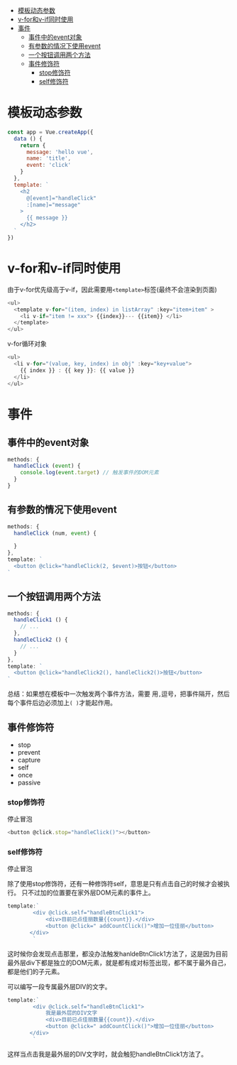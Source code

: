 - [模板动态参数](#模板动态参数)
- [v-for和v-if同时使用](#v-for和v-if同时使用)
- [事件](#事件)
  - [事件中的event对象](#事件中的event对象)
  - [有参数的情况下使用event](#有参数的情况下使用event)
  - [一个按钮调用两个方法](#一个按钮调用两个方法)
  - [事件修饰符](#事件修饰符)
    - [stop修饰符](#stop修饰符)
    - [self修饰符](#self修饰符)

# 模板动态参数

```js
const app = Vue.createApp({
  data () {
    return {
      message: 'hello vue',
      name: 'title',
      event: 'click'
    }
  },
  template: `
    <h2
      @[event]="handleClick"
      :[name]="message"
    >
      {{ message }}
    </h2>
  `
})
```

# v-for和v-if同时使用

由于v-for优先级高于v-if，因此需要用`<template>`标签(最终不会渲染到页面)

```js
<ul>
  <template v-for="(item, index) in listArray" :key="item+item" >
    <li v-if="item != xxx"> {{index}}--- {{item}} </li>
  </template>
</ul>
```

v-for循环对象

```js
<ul>
  <li v-for="(value, key, index) in obj" :key="key+value">
    {{ index }} : {{ key }}: {{ value }}
  </li>
</ul>
```

# 事件

## 事件中的event对象

```js
methods: {
  handleClick (event) {
    console.log(event.target) // 触发事件的DOM元素
  }
}
```

## 有参数的情况下使用event

```js
methods: {
  handleClick (num, event) {
    
  }
},
template: `
  <button @click="handleClick(2, $event)>按钮</button>
`
```

## 一个按钮调用两个方法

```js
methods: {
  handleClick1 () {
    // ...
  },
  handleClick2 () {
    // ...
  }
},
template: `
  <button @click="handleClick2(), handleClick2()>按钮</button>
`
```

总结：如果想在模板中一次触发两个事件方法，需要 用`,`逗号，把事件隔开，然后每个事件后边必须加上`( )`才能起作用。

## 事件修饰符

- stop
- prevent
- capture
- self
- once
- passive

### stop修饰符

停止冒泡

```js
<button @click.stop="handleClick()"></button>
```

### self修饰符

停止冒泡

除了使用stop修饰符，还有一种修饰符self，意思是只有点击自己的时候才会被执行。 只不过加的位置要在家外层DOM元素的事件上。

```js
template:`
        <div @click.self="handleBtnClick1">
            <div>目前已点佳丽数量{{count}}.</div>
            <button @click=" addCountClick()">增加一位佳丽</button>
       </div>
        `
```

这时候你会发现点击那里，都没办法触发hanldeBtnClick1方法了，这是因为目前最外层div下都是独立的DOM元素，就是都有成对标签出现，都不属于最外自己，都是他们的子元素。

可以编写一段专属最外层DIV的文字。

```js
template:`
        <div @click.self="handleBtnClick1">
            我是最外层的DIV文字
            <div>目前已点佳丽数量{{count}}.</div>
            <button @click=" addCountClick()">增加一位佳丽</button>
       </div>
        `
```

这样当点击我是最外层的DIV文字时，就会触犯handleBtnClick1方法了。